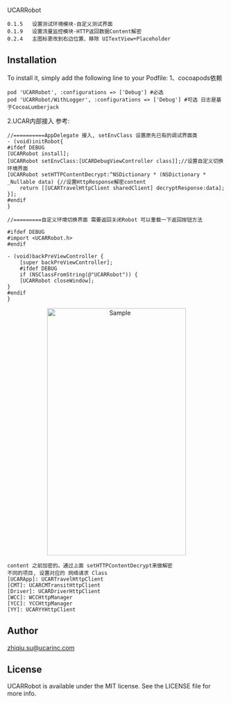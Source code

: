 UCARRobot

```
0.1.5   设置测试环境模块-自定义测试界面
0.1.9   设置流量监控模块-HTTP返回数据Content解密
0.2.4   主图标更改到右边位置、移除 UITextView+Placeholder
```


## Installation
To install it, simply add the following line to your Podfile:
1、cocoapods依赖

```
pod 'UCARRobot', :configurations => ['Debug'] #必选
pod 'UCARRobot/WithLogger', :configurations => ['Debug'] #可选 日志是基于CocoaLumberjack
```

2.UCAR内部接入 参考:
```
//==========AppDelegate 接入, setEnvClass 设置原先已有的调试界面类
- (void)initRobot{
#ifdef DEBUG
[UCARRobot install];
[UCARRobot setEnvClass:[UCARDebugViewController class]];//设置自定义切换环境界面
[UCARRobot setHTTPContentDecrypt:^NSDictionary * (NSDictionary * _Nullable data) {//设置HttpResponse解密content
    return [[UCARTravelHttpClient sharedClient] decryptResponse:data];
}];
#endif
}

//=========自定义环境切换界面 需要返回关闭Robot 可以重载一下返回按钮方法

#ifdef DEBUG
#import <UCARRobot.h>
#endif

- (void)backPreViewController {
    [super backPreViewController];
    #ifdef DEBUG
    if (NSClassFromString(@"UCARRobot")) {
    [UCARRobot closeWindow];
}
#endif
}

```

<p align="center">
<img src="Image/1_DecryptContent.png" alt="Sample"  width="320" height="568">
</p>


```
content 之前加密的。通过上面 setHTTPContentDecrypt来做解密
不同的项目, 设置对应的 网络请求 Class
[UCARApp]: UCARTravelHttpClient
[CMT]: UCARCMTransitHttpClient
[Driver]: UCARDriverHttpClient
[WCC]: WCCHttpManager
[YCC]: YCCHttpManager
[YY]: UCARYYHttpClient
```






## Author

zhiqiu.su@ucarinc.com

## License

UCARRobot is available under the MIT license. See the LICENSE file for more info.
